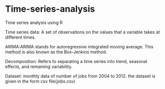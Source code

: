 # Time-series-analysis
Time series analysis using R

Time series data: A set of observations on the values that a variable takes at different times.

ARIMA:ARIMA stands for autoregressive integrated moving average.  This method is also known as the Box-Jenkins method.

Decomposition: Refers to separating a time series into trend, seasonal effects, and remaining variability.

Dataset: monthly data of number of jobs from 2004 to 2012.
the dataset is given in the form csv file(jobs.csv)


